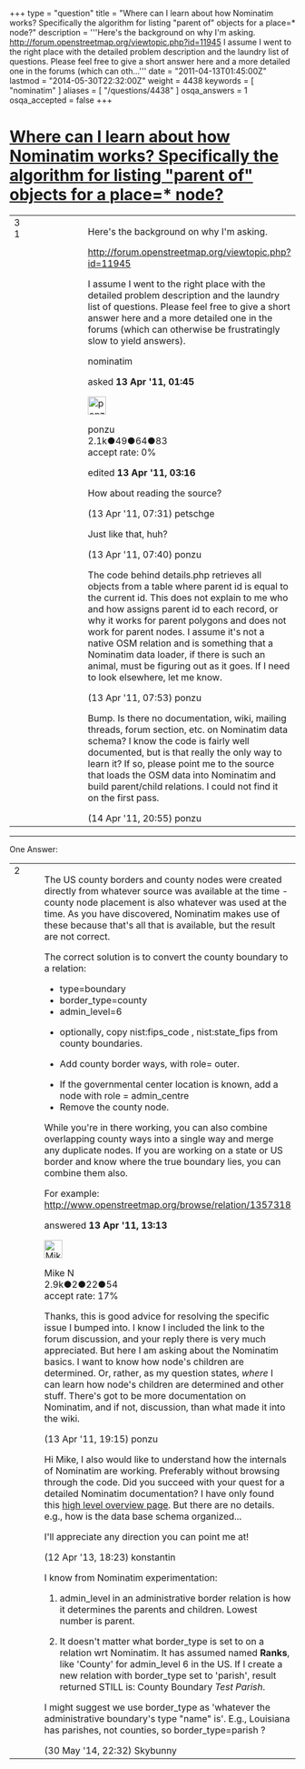+++
type = "question"
title = "Where can I learn about how Nominatim works? Specifically the algorithm for listing &quot;parent of&quot; objects for a place=* node?"
description = '''Here&#x27;s the background on why I&#x27;m asking. http://forum.openstreetmap.org/viewtopic.php?id=11945 I assume I went to the right place with the detailed problem description and the laundry list of questions. Please feel free to give a short answer here and a more detailed one in the forums (which can oth...'''
date = "2011-04-13T01:45:00Z"
lastmod = "2014-05-30T22:32:00Z"
weight = 4438
keywords = [ "nominatim" ]
aliases = [ "/questions/4438" ]
osqa_answers = 1
osqa_accepted = false
+++

<div class="headNormal">

# [Where can I learn about how Nominatim works? Specifically the algorithm for listing "parent of" objects for a place=\* node?](/questions/4438/where-can-i-learn-about-how-nominatim-works-specifically-the-algorithm-for-listing-parent-of-objects-for-a-place-node)

</div>

<div id="main-body">

<div id="askform">

<table id="question-table" style="width:100%;">
<colgroup>
<col style="width: 50%" />
<col style="width: 50%" />
</colgroup>
<tbody>
<tr>
<td style="width: 30px; vertical-align: top"><div class="vote-buttons">
<span id="post-4438-upvote" class="ajax-command post-vote up" rel="nofollow" title="I like this post (click again to cancel)"> </span>
<div id="post-4438-score" class="post-score" title="current number of votes">
3
</div>
<span id="post-4438-downvote" class="ajax-command post-vote down" rel="nofollow" title="I dont like this post (click again to cancel)"> </span> <span id="favorite-mark" class="ajax-command favorite-mark" rel="nofollow" title="mark/unmark this question as favorite (click again to cancel)"> </span>
<div id="favorite-count" class="favorite-count">
1
</div>
</div></td>
<td><div id="item-right">
<div class="question-body">
<p>Here's the background on why I'm asking.</p>
<p><a href="http://forum.openstreetmap.org/viewtopic.php?id=11945">http://forum.openstreetmap.org/viewtopic.php?id=11945</a></p>
<p>I assume I went to the right place with the detailed problem description and the laundry list of questions. Please feel free to give a short answer here and a more detailed one in the forums (which can otherwise be frustratingly slow to yield answers).</p>
</div>
<div id="question-tags" class="tags-container tags">
<span class="post-tag tag-link-nominatim" rel="tag" title="see questions tagged &#39;nominatim&#39;">nominatim</span>
</div>
<div id="question-controls" class="post-controls">
&#10;</div>
<div class="post-update-info-container">
<div class="post-update-info post-update-info-user">
<p>asked <strong>13 Apr '11, 01:45</strong></p>
<img src="https://secure.gravatar.com/avatar/c23c2891306229bb036de7ce63bb8c9b?s=32&amp;d=identicon&amp;r=g" class="gravatar" width="32" height="32" alt="ponzu&#39;s gravatar image" />
<p><span>ponzu</span><br />
<span class="score" title="2104 reputation points"><span>2.1k</span></span><span title="49 badges"><span class="badge1">●</span><span class="badgecount">49</span></span><span title="64 badges"><span class="silver">●</span><span class="badgecount">64</span></span><span title="83 badges"><span class="bronze">●</span><span class="badgecount">83</span></span><br />
<span class="accept_rate" title="Rate of the user&#39;s accepted answers">accept rate:</span> <span title="ponzu has no accepted answers">0%</span></p>
</div>
<div class="post-update-info post-update-info-edited">
<p><span> edited <strong>13 Apr '11, 03:16</strong> </span></p>
</div>
</div>
<div id="comments-container-4438" class="comments-container">
<span id="4441"></span>
<div id="comment-4441" class="comment">
<div id="post-4441-score" class="comment-score">
&#10;</div>
<div class="comment-text">
<p>How about reading the source?</p>
</div>
<div id="comment-4441-info" class="comment-info">
<span class="comment-age">(13 Apr '11, 07:31)</span> <span class="comment-user userinfo">petschge</span>
</div>
</div>
<span id="4442"></span>
<div id="comment-4442" class="comment">
<div id="post-4442-score" class="comment-score">
&#10;</div>
<div class="comment-text">
<p>Just like that, huh?</p>
</div>
<div id="comment-4442-info" class="comment-info">
<span class="comment-age">(13 Apr '11, 07:40)</span> <span class="comment-user userinfo">ponzu</span>
</div>
</div>
<span id="4443"></span>
<div id="comment-4443" class="comment">
<div id="post-4443-score" class="comment-score">
&#10;</div>
<div class="comment-text">
<p>The code behind details.php retrieves all objects from a table where parent id is equal to the current id. This does not explain to me who and how assigns parent id to each record, or why it works for parent polygons and does not work for parent nodes. I assume it's not a native OSM relation and is something that a Nominatim data loader, if there is such an animal, must be figuring out as it goes. If I need to look elsewhere, let me know.</p>
</div>
<div id="comment-4443-info" class="comment-info">
<span class="comment-age">(13 Apr '11, 07:53)</span> <span class="comment-user userinfo">ponzu</span>
</div>
</div>
<span id="4503"></span>
<div id="comment-4503" class="comment">
<div id="post-4503-score" class="comment-score">
&#10;</div>
<div class="comment-text">
<p>Bump. Is there no documentation, wiki, mailing threads, forum section, etc. on Nominatim data schema? I know the code is fairly well documented, but is that really the only way to learn it? If so, please point me to the source that loads the OSM data into Nominatim and build parent/child relations. I could not find it on the first pass.</p>
</div>
<div id="comment-4503-info" class="comment-info">
<span class="comment-age">(14 Apr '11, 20:55)</span> <span class="comment-user userinfo">ponzu</span>
</div>
</div>
</div>
<div id="comment-tools-4438" class="comment-tools">
&#10;</div>
<div class="clear">
&#10;</div>
<div id="comment-4438-form-container" class="comment-form-container">
&#10;</div>
<div class="clear">
&#10;</div>
</div></td>
</tr>
</tbody>
</table>

------------------------------------------------------------------------

<div class="tabBar">

<span id="sort-top"></span>

<div class="headQuestions">

One Answer:

</div>

</div>

<span id="4449"></span>

<div id="answer-container-4449" class="answer">

<table style="width:100%;">
<colgroup>
<col style="width: 50%" />
<col style="width: 50%" />
</colgroup>
<tbody>
<tr>
<td style="width: 30px; vertical-align: top"><div class="vote-buttons">
<span id="post-4449-upvote" class="ajax-command post-vote up" rel="nofollow" title="I like this post (click again to cancel)"> </span>
<div id="post-4449-score" class="post-score" title="current number of votes">
2
</div>
<span id="post-4449-downvote" class="ajax-command post-vote down" rel="nofollow" title="I dont like this post (click again to cancel)"> </span>
</div></td>
<td><div class="item-right">
<div class="answer-body">
<p>The US county borders and county nodes were created directly from whatever source was available at the time - county node placement is also whatever was used at the time. As you have discovered, Nominatim makes use of these because that's all that is available, but the result are not correct.</p>
<p>The correct solution is to convert the county boundary to a relation:</p>
<ul>
<li>type=boundary</li>
<li>border_type=county</li>
<li>admin_level=6</li>
<li><p>optionally, copy nist:fips_code , nist:state_fips from county boundaries.</p></li>
<li><p>Add county border ways, with role= outer.</p></li>
<li>If the governmental center location is known, add a node with role = admin_centre</li>
<li>Remove the county node.</li>
</ul>
<p>While you're in there working, you can also combine overlapping county ways into a single way and merge any duplicate nodes. If you are working on a state or US border and know where the true boundary lies, you can combine them also.<br />
</p>
<p>For example: <a href="http://www.openstreetmap.org/browse/relation/1357318">http://www.openstreetmap.org/browse/relation/1357318</a></p>
</div>
<div class="answer-controls post-controls">
&#10;</div>
<div class="post-update-info-container">
<div class="post-update-info post-update-info-user">
<p>answered <strong>13 Apr '11, 13:13</strong></p>
<img src="https://secure.gravatar.com/avatar/1dd5f61a81b99dd54ec6f33d96aa38b2?s=32&amp;d=identicon&amp;r=g" class="gravatar" width="32" height="32" alt="Mike%20N&#39;s gravatar image" />
<p><span>Mike N</span><br />
<span class="score" title="2926 reputation points"><span>2.9k</span></span><span title="2 badges"><span class="badge1">●</span><span class="badgecount">2</span></span><span title="22 badges"><span class="silver">●</span><span class="badgecount">22</span></span><span title="54 badges"><span class="bronze">●</span><span class="badgecount">54</span></span><br />
<span class="accept_rate" title="Rate of the user&#39;s accepted answers">accept rate:</span> <span title="Mike N has 16 accepted answers">17%</span> </br></p>
</div>
</div>
<div id="comments-container-4449" class="comments-container">
<span id="4455"></span>
<div id="comment-4455" class="comment">
<div id="post-4455-score" class="comment-score">
&#10;</div>
<div class="comment-text">
<p>Thanks, this is good advice for resolving the specific issue I bumped into. I know I included the link to the forum discussion, and your reply there is very much appreciated. But here I am asking about the Nominatim basics. I want to know how node's children are determined. Or, rather, as my question states, <em>where</em> I can learn how node's children are determined and other stuff. There's got to be more documentation on Nominatim, and if not, discussion, than what made it into the wiki.</p>
</div>
<div id="comment-4455-info" class="comment-info">
<span class="comment-age">(13 Apr '11, 19:15)</span> <span class="comment-user userinfo">ponzu</span>
</div>
</div>
<span id="21488"></span>
<div id="comment-21488" class="comment">
<div id="post-21488-score" class="comment-score">
&#10;</div>
<div class="comment-text">
<p>Hi Mike, I also would like to understand how the internals of Nominatim are working. Preferably without browsing through the code. Did you succeed with your quest for a detailed Nominatim documentation? I have only found this <a href="http://wiki.openstreetmap.org/wiki/Nominatim/Development_overview">high level overview page</a>. But there are no details. e.g., how is the data base schema organized...</p>
<p>I'll appreciate any direction you can point me at!</p>
</div>
<div id="comment-21488-info" class="comment-info">
<span class="comment-age">(12 Apr '13, 18:23)</span> <span class="comment-user userinfo">konstantin</span>
</div>
</div>
<span id="33570"></span>
<div id="comment-33570" class="comment">
<div id="post-33570-score" class="comment-score">
&#10;</div>
<div class="comment-text">
<p>I know from Nominatim experimentation:</p>
<ol>
<li><p>admin_level in an administrative border relation is how it determines the parents and children. Lowest number is parent.</p></li>
<li><p>It doesn't matter what border_type is set to on a relation wrt Nominatim. It has assumed named <strong>Ranks</strong>, like 'County' for admin_level 6 in the US. If I create a new relation with border_type set to 'parish', result returned STILL is: County Boundary <em>Test Parish</em>.</p></li>
</ol>
<p>I might suggest we use border_type as 'whatever the administrative boundary's type "name" is'. E.g., Louisiana has parishes, not counties, so border_type=parish ?</p>
</div>
<div id="comment-33570-info" class="comment-info">
<span class="comment-age">(30 May '14, 22:32)</span> <span class="comment-user userinfo">Skybunny</span>
</div>
</div>
</div>
<div id="comment-tools-4449" class="comment-tools">
&#10;</div>
<div class="clear">
&#10;</div>
<div id="comment-4449-form-container" class="comment-form-container">
&#10;</div>
<div class="clear">
&#10;</div>
</div></td>
</tr>
</tbody>
</table>

</div>

<div class="paginator-container-left">

</div>

</div>

</div>

